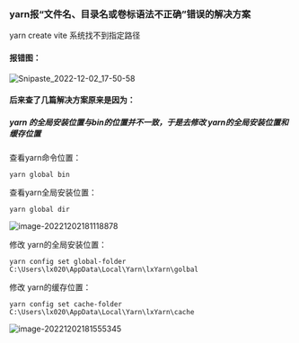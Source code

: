 ### yarn报“文件名、目录名或卷标语法不正确”错误的解决方案

yarn create vite 系统找不到指定路径

#### 报错图：

![Snipaste_2022-12-02_17-50-58](E:\Users\desktop\Snipaste_2022-12-02_17-50-58.png)

#### 后来查了几篇解决方案原来是因为：

##### 	yarn 的全局安装位置与bin的位置并不一致，于是去修改 yarn的全局安装位置和缓存位置

查看yarn命令位置： 

```
yarn global bin
```
查看yarn全局安装位置：

```
yarn global dir
```

![image-20221202181118878](C:\Users\lx020\AppData\Roaming\Typora\typora-user-images\image-20221202181118878.png)

修改 yarn的全局安装位置：

```
yarn config set global-folder C:\Users\lx020\AppData\Local\Yarn\lxYarn\golbal
```

修改 yarn的缓存位置：

```
yarn config set cache-folder  C:\Users\lx020\AppData\Local\Yarn\lxYarn\cache
```

![image-20221202181555345](C:\Users\lx020\AppData\Roaming\Typora\typora-user-images\image-20221202181555345.png)